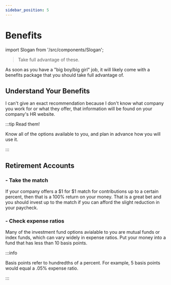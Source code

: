 ```yaml
---
sidebar_position: 5
---
```


# Benefits

import Slogan from '/src/components/Slogan';

>Take full advantage of these.

As soon as you have a "big boy/big girl" job, it will likely come with a benefits package that you should take full advantage of.

## Understand Your Benefits

I can't give an exact recommendation because I don't know what company you work for or what they offer, that information will be found on your company's HR website.

:::tip Read them!

Know all of the options available to you, and plan in advance how you will use it.

:::

## Retirement Accounts

### - Take the match

If your company offers a $1 for $1 match for contributions up to a certain percent, then that is a 100% return on your money. That is a great bet and you should invest up to the match if you can afford the slight reduction in your paycheck.

### - Check expense ratios

Many of the investment fund options avialable to you are mutual funds or index funds, which can vary widely in expense ratios. Put your money into a fund that has less than 10 basis points.

:::info

Basis points refer to hundredths of a percent. For example, 5 basis points would equal a .05% expense ratio.

:::

<Slogan/>